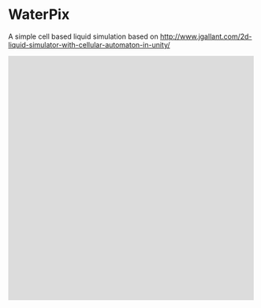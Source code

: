# WaterPix
A simple cell based liquid simulation based on http://www.jgallant.com/2d-liquid-simulator-with-cellular-automaton-in-unity/


![alt tag](endres.gif)
